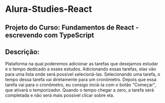 # Alura-Studies-React
## Projeto do Curso: Fundamentos de React - escrevendo com TypeScript
## Descrição:
Plataforma na qual poderemos adicionar as tarefas que desejamos estudar e o tempo dedicado a esses estudos. Adicionando essas tarefas, elas vão para uma lista onde será possível selecioná-las. Selecionando uma tarefa, o tempo dessa tarefa vai diretamente para um cronômetro. Depois que essa tarefa vai para o cronômetro, eu consigo inciá-la com o botão "Começar", que ativará o temporizador. Quando o tempo chegar a zero, a tarefa será completada e não será mais possível clicar sobre ela.
